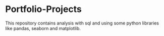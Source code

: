 # Portfolio-Projects

This repository contains analysis with sql and using some python libraries like pandas, seaborn and matplotlib.
